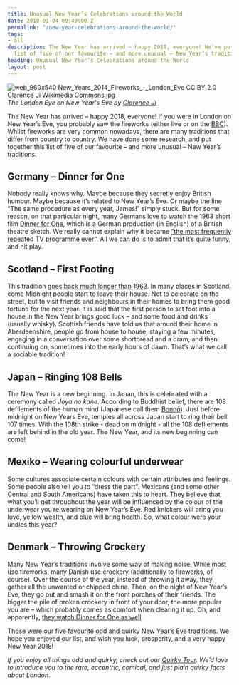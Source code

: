 ```yaml
---
title: Unusual New Year’s Celebrations around the World
date: 2018-01-04 09:49:00 Z
permalink: "/new-year-celebrations-around-the-world/"
tags:
- all
description: The New Year has arrived – happy 2018, everyone! We've put together a
  list of five of our favourite – and more unusual – New Year’s traditions.
heading: Unusual New Year’s Celebrations around the World
layout: post
---
```


![web_960x540 New_Years_2014_Fireworks_-_London_Eye CC BY 2.0 Clarence Ji Wikimedia Commons.jpg](/uploads/web_960x540%20New_Years_2014_Fireworks_-_London_Eye%20CC%20BY%202.0%20Clarence%20Ji%20Wikimedia%20Commons.jpg)
*The London Eye on New Year's Eve by [Clarence Ji](https://www.flickr.com/photos/clarence_ji/11877192045/)*

The New Year has arrived – happy 2018, everyone! If you were in London on New Year’s Eve, you probably saw the fireworks (either live or on the [BBC](https://www.youtube.com/watch?v=21EJMIdK1_g&t=239s)). Whilst fireworks are very common nowadays, there are many traditions that differ from country to country. We have done some research, and put together this list of five of our favourite – and more unusual – New Year’s traditions.

## Germany – Dinner for One
Nobody really knows why. Maybe because they secretly enjoy British humour. Maybe because it’s related to New Year’s Eve. Or maybe the line “The same procedure as every year, James!” simply stuck. But for some reason, on that particular night, many Germans love to watch the 1963 short film [Dinner for One](https://en.wikipedia.org/wiki/Dinner_for_One), which is a German production (in English) of a British theatre sketch. We really cannot explain why it became [“the most frequently repeated TV programme ever”](https://en.wikipedia.org/wiki/Dinner_for_One#cite_note-1). All we can do is to admit that it’s quite funny, and hit play.

## Scotland – First Footing
This tradition [goes back much longer than 1963](http://www.historic-uk.com/HistoryUK/HistoryofScotland/The-History-of-Hogmanay/). In many places in Scotland, come Midnight people start to leave their house. Not to celebrate on the street, but to visit friends and neighbours in their homes to bring them good fortune for the next year. It is said that the first person to set foot into a house in the New Year brings good luck – and some food and drinks (usually whisky). Scottish friends have told us that around their home in Aberdeenshire, people go from house to house, staying a few minutes, engaging in a conversation over some shortbread and a dram, and then continuing on, sometimes into the early hours of dawn. That’s what we call a sociable tradition!

## Japan – Ringing 108 Bells
The New Year is a new beginning. In Japan, this is celebrated with a ceremony called *Joya no kane*. According to Buddhist belief, there are 108 defilements of the human mind (Japanese call them [Bonnō](https://en.wikipedia.org/wiki/Kleshas_(Buddhism))). Just before midnight on New Years Eve, temples all across Japan start to ring their bell 107 times. With the 108th strike - dead on midnight - all the 108 defilements are left behind in the old year. The New Year, and its new beginning can come! 

## Mexiko – Wearing colourful underwear
Some cultures associate certain colours with certain attributes and feelings. Some people also tell you to “dress the part”. Mexicans (and some other Central and South Americans) have taken this to heart. They believe that what you’ll get throughout the year will be influenced by the colour of the underwear you’re wearing on New Year’s Eve. Red knickers will bring you love, yellow wealth, and blue will bring health. So, what colour were your undies this year?

## Denmark – Throwing Crockery
Many New Year’s traditions involve some way of making noise. While most use fireworks, many Danish use crockery (additionally to fireworks, of course). Over the course of the year, instead of throwing it away, they gather all the unwanted or chipped china. Then, on the night of New Year’s Eve, they go out and smash it on the front porches of their friends. The bigger the pile of broken crockery in front of your door, the more popular you are – which probably comes as comfort when clearing it up. Oh, and apparently, [they watch Dinner for One as well](https://uniavisen.dk/en/seven-danish-new-year-traditions/).

Those were our five favourite odd and quirky New Year’s Eve traditions. We hope you enjoyed our list, and wish you luck, prosperity, and a very happy New Year 2018!

*If you enjoy all things odd and quirky, check out our [Quirky Tour](https://www.insider-london.co.uk/tours/quirky-tour/). We’d love to introduce you to the rare, eccentric, comical, and just plain quirky facts about London.*